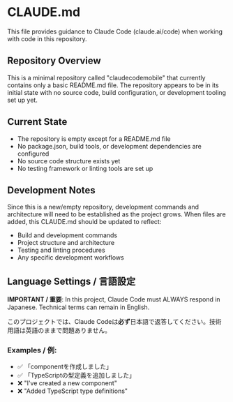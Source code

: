 # CLAUDE.md

This file provides guidance to Claude Code (claude.ai/code) when working with code in this repository.

## Repository Overview

This is a minimal repository called "claudecodemobile" that currently contains only a basic README.md file. The repository appears to be in its initial state with no source code, build configuration, or development tooling set up yet.

## Current State

- The repository is empty except for a README.md file
- No package.json, build tools, or development dependencies are configured
- No source code structure exists yet
- No testing framework or linting tools are set up

## Development Notes

Since this is a new/empty repository, development commands and architecture will need to be established as the project grows. When files are added, this CLAUDE.md should be updated to reflect:

- Build and development commands
- Project structure and architecture
- Testing and linting procedures
- Any specific development workflows

## Language Settings / 言語設定

**IMPORTANT / 重要**: In this project, Claude Code must ALWAYS respond in Japanese. Technical terms can remain in English.

このプロジェクトでは、Claude Codeは**必ず**日本語で返答してください。技術用語は英語のままで問題ありません。

### Examples / 例:

- ✅ 「componentを作成しました」
- ✅ 「TypeScriptの型定義を追加しました」
- ❌ "I've created a new component"
- ❌ "Added TypeScript type definitions"